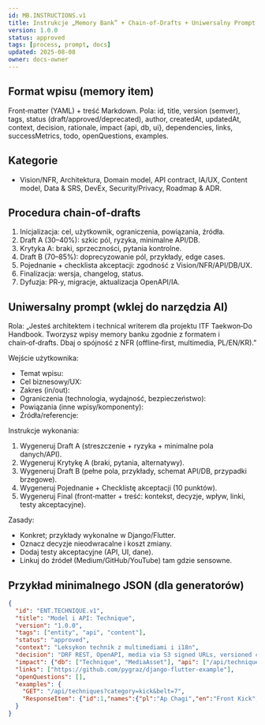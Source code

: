 ```yaml
---
id: MB.INSTRUCTIONS.v1
title: Instrukcje „Memory Bank” + Chain‑of‑Drafts + Uniwersalny Prompt
version: 1.0.0
status: approved
tags: [process, prompt, docs]
updated: 2025-08-08
owner: docs-owner
---
```


## Format wpisu (memory item)
Front‑matter (YAML) + treść Markdown. Pola: id, title, version (semver), tags, status (draft/approved/deprecated), author, createdAt, updatedAt, context, decision, rationale, impact {api, db, ui}, dependencies, links, successMetrics, todo, openQuestions, examples.

## Kategorie
- Vision/NFR, Architektura, Domain model, API contract, IA/UX, Content model, Data & SRS, DevEx, Security/Privacy, Roadmap & ADR.

## Procedura chain‑of‑drafts
1) Inicjalizacja: cel, użytkownik, ograniczenia, powiązania, źródła.
2) Draft A (30–40%): szkic pól, ryzyka, minimalne API/DB.
3) Krytyka A: braki, sprzeczności, pytania kontrolne.
4) Draft B (70–85%): doprecyzowanie pól, przykłady, edge cases.
5) Pojednanie + checklista akceptacji: zgodność z Vision/NFR/API/DB/UX.
6) Finalizacja: wersja, changelog, status.
7) Dyfuzja: PR‑y, migracje, aktualizacja OpenAPI/IA.

## Uniwersalny prompt (wklej do narzędzia AI)
Rola: „Jesteś architektem i technical writerem dla projektu ITF Taekwon‑Do Handbook. Tworzysz wpisy memory banku zgodnie z formatem i chain‑of‑drafts. Dbaj o spójność z NFR (offline‑first, multimedia, PL/EN/KR).”

Wejście użytkownika:
- Temat wpisu:
- Cel biznesowy/UX:
- Zakres (in/out):
- Ograniczenia (technologia, wydajność, bezpieczeństwo):
- Powiązania (inne wpisy/komponenty):
- Źródła/referencje:

Instrukcje wykonania:
1) Wygeneruj Draft A (streszczenie + ryzyka + minimalne pola danych/API).
2) Wygeneruj Krytykę A (braki, pytania, alternatywy).
3) Wygeneruj Draft B (pełne pola, przykłady, schemat API/DB, przypadki brzegowe).
4) Wygeneruj Pojednanie + Checklistę akceptacji (10 punktów).
5) Wygeneruj Final (front‑matter + treść: kontekst, decyzje, wpływ, linki, testy akceptacyjne).

Zasady:
- Konkret; przykłady wykonalne w Django/Flutter.
- Oznacz decyzje nieodwracalne i koszt zmiany.
- Dodaj testy akceptacyjne (API, UI, dane).
- Linkuj do źródeł (Medium/GitHub/YouTube) tam gdzie sensowne.

## Przykład minimalnego JSON (dla generatorów)
```json
{
  "id": "ENT.TECHNIQUE.v1",
  "title": "Model i API: Technique",
  "version": "1.0.0",
  "tags": ["entity", "api", "content"],
  "status": "approved",
  "context": "Leksykon technik z multimediami i i18n",
  "decision": "DRF REST, OpenAPI, media via S3 signed URLs, versioned content",
  "impact": {"db": ["Technique", "MediaAsset"], "api": ["/api/techniques"], "ui": ["Leksykon > Karta"]},
  "links": ["https://github.com/pygraz/django-flutter-example"],
  "openQuestions": [],
  "examples": {
    "GET": "/api/techniques?category=kick&belt=7",
    "ResponseItem": {"id":1,"names":{"pl":"Ap Chagi","en":"Front Kick","kr":"앞차기"},"videos":{"demo":"..."}}
  }
}
```

